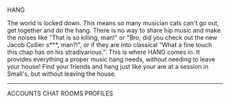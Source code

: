 HANG

The world is locked down. This means so many musician cats can't go out, get together and do the hang. There is no way to share hip music and make the noises like "That is so killing, man!" or "Bro, did you check out the new Jacob Collier s***, man?!", or if they are into classical "What a fine touch this chap has on his stradivarious.".
This is where HANG comes in. It provides everything a proper music hang needs, without needing to leave your house! Find your friends and hang just like your are at a session in Small's, but without leaving the house.

---

ACCOUNTS
CHAT ROOMS
PROFILES

